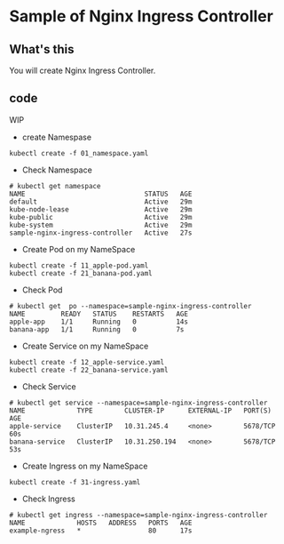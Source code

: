 # Sample of Nginx Ingress Controller

## What's this

You will create Nginx Ingress Controller.

## code

WIP


+ create Namespase

```
kubectl create -f 01_namespace.yaml
```

+ Check Namespace

```
# kubectl get namespace
NAME                              STATUS   AGE
default                           Active   29m
kube-node-lease                   Active   29m
kube-public                       Active   29m
kube-system                       Active   29m
sample-nginx-ingress-controller   Active   27s
```

+ Create Pod on my NameSpace

```
kubectl create -f 11_apple-pod.yaml
kubectl create -f 21_banana-pod.yaml
```

+ Check Pod

```
# kubectl get  po --namespace=sample-nginx-ingress-controller
NAME         READY   STATUS    RESTARTS   AGE
apple-app    1/1     Running   0          14s
banana-app   1/1     Running   0          7s
```

+ Create Service on my NameSpace

```
kubectl create -f 12_apple-service.yaml
kubectl create -f 22_banana-service.yaml
```

+ Check Service

```
# kubectl get service --namespace=sample-nginx-ingress-controller
NAME             TYPE        CLUSTER-IP      EXTERNAL-IP   PORT(S)    AGE
apple-service    ClusterIP   10.31.245.4     <none>        5678/TCP   60s
banana-service   ClusterIP   10.31.250.194   <none>        5678/TCP   53s
```

+ Create Ingress on my NameSpace

```
kubectl create -f 31-ingress.yaml
```

+ Check Ingress

```
# kubectl get ingress --namespace=sample-nginx-ingress-controller
NAME             HOSTS   ADDRESS   PORTS   AGE
example-ngress   *                 80      17s
```
